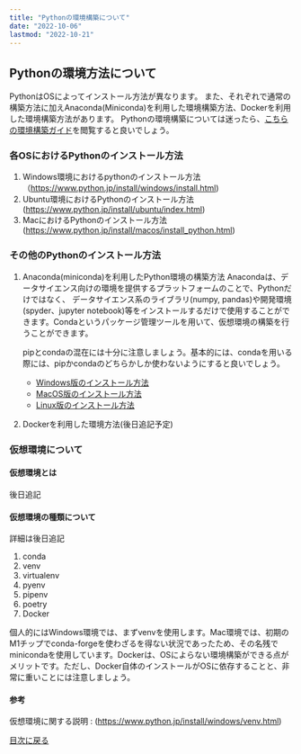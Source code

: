 ```yaml
---
title: "Pythonの環境構築について"
date: "2022-10-06"
lastmod: "2022-10-21"
---
```

##  Pythonの環境方法について
PythonはOSによってインストール方法が異なります。
また、それぞれで通常の構築方法に加えAnaconda(Miniconda)を利用した環境構築方法、Dockerを利用した環境構築方法があります。
Pythonの環境構築については迷ったら、[こちらの環境構築ガイド](https://www.python.jp/install/install.html)を閲覧すると良いでしょう。

### 各OSにおけるPythonのインストール方法
1. Windows環境におけるpythonのインストール方法
   （https://www.python.jp/install/windows/install.html)
2. Ubuntu環境におけるPythonのインストール方法
   (https://www.python.jp/install/ubuntu/index.html)
3. MacにおけるPythonのインストール方法
   (https://www.python.jp/install/macos/install_python.html)

### その他のPythonのインストール方法
1. Anaconda(miniconda)を利用したPython環境の構築方法
   Anacondaは、データサイエンス向けの環境を提供するプラットフォームのことで、Pythonだけではなく、
   データサイエンス系のライブラリ(numpy, pandas)や開発環境(spyder、jupyter notebook)等をインストールするだけで使用することができます。Condaというパッケージ管理ツールを用いて、仮想環境の構築を行うことができます。

   pipとcondaの混在には十分に注意しましょう。基本的には、condaを用いる際には、pipかcondaのどちらかしか使わないようにすると良いでしょう。

   - [Windows版のインストール方法](https://www.python.jp/install/anaconda/windows/install.html)
   - [MacOS版のインストール方法](https://www.python.jp/install/anaconda/macos/install.html)
   - [Linux版のインストール方法](https://www.python.jp/install/anaconda/unix/install.html)

2. Dockerを利用した環境方法(後日追記予定)

### 仮想環境について

#### 仮想環境とは
後日追記

#### 仮想環境の種類について
詳細は後日追記
1. conda
2. venv
3. virtualenv
4. pyenv
5. pipenv
6. poetry
7. Docker

個人的にはWindows環境では、まずvenvを使用します。Mac環境では、初期のM1チップでconda-forgeを使わざるを得ない状況であったため、その名残でminicondaを使用しています。Dockerは、OSによらない環境構築ができる点がメリットです。ただし、Docker自体のインストールがOSに依存することと、非常に重いことには注意しましょう。

#### 参考
仮想環境に関する説明 : (https://www.python.jp/install/windows/venv.html)

[目次に戻る](./index.md)